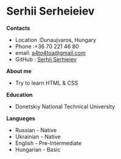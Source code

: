 # Serhii Serheieiev

**Contacts**

- Location :Dunaujvaros, Hungary
- Phone :+36 70 221 46 80
- email: a4to4toa@gmail.com
- GitHub : [Serhii Serhieiev](https://github.com/SerhiiSerhieiev)

**About me**

- Try to learn HTML & CSS

**Education**

- Donetskiy National Technical University

**Langueges**

- Russian - Native
- Ukrainian - Native
- English - Pre-Intermediate
- Hungarian - Basic
